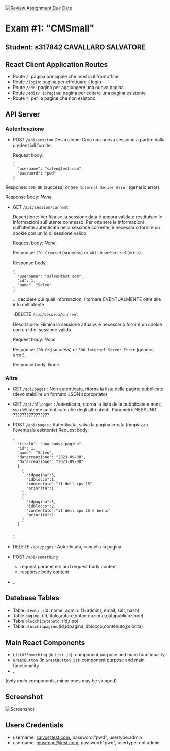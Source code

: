 [![Review Assignment Due Date](https://classroom.github.com/assets/deadline-readme-button-24ddc0f5d75046c5622901739e7c5dd533143b0c8e959d652212380cedb1ea36.svg)](https://classroom.github.com/a/suhcjUE-)
# Exam #1: "CMSmall"
## Student: s317842 CAVALLARO SALVATORE 

## React Client Application Routes

- Route `/`: pagina principale che mostra il frontoffice
- Route `/login`: pagina per effettuare il login
- Route `/add`: pagina per aggiungere una nuova pagina
- Route `/edit/:idPagina`: pagina per editare una pagina esistente
- Route `*`: per le pagine che non esistono


## API Server

### Autenticazione

- POST `/api/session`
  Descrizione: Crea una nuova sessione a partire dalla credenziali fornite.

  Request body:
  ```
  {
    "username": "salvo@test.com",
    "password": "pwd"
  }
  ```

Response: `200 OK` (success) or `500 Internal Server Error` (generic error).

Response body: _None_

- GET `/api/session/current`

  Descrizione: Verifica se la sessione data è ancora valida e restituisce le informazioni sull'utente connesso. Per ottenere le informazioni sull'utente autenticato nella sessione corrente, è necessario fornire un cookie con un Id di sessione valido

  Request body: _None_ 

  Response: `201 Created` (success) or `401 Unauthorized` (error).

  Response body:
  ```
  {
    "username": "salvo@test.com",
    "id": 1,
    "name": "Salvo"
  }
  ```
  ... decidere qui quali informazioni ritornare EVENTUALMENTE oltre alle info dell'utente

  -DELETE `/api/session/current`

    Descrizione: Elimina la sessione attualw. è necessario fornire un cookie con un Id di sessione valido.

    Request body: _None_

    Response: `200 OK` (success) or `500 Internal Server Error` (generic error).

    Response body: _None_


### Altre 

 - GET `/api/pages` : Non autenticata, ritorna la lista delle pagine pubblicate
   (devo stabilire un formato JSON appropriato)

- GET `/api/allpages` : Autenticata, ritorna la lista delle pubblicate e nonz, sia dell'utente autenticato che degli altri utenti.    Parametri: NESSUNO ????????????????

- POST `/api/pages` : Autenticata, salva la pagina creata (rimpiazza l'eventuale esistente)
 Request body:
  ```
  {
    "titolo": "Una nuova pagina",
    "id": 1,
    "name": "Salvo",
    "datacreazione": "2023-09-08",   
    "datacreazione": "2023-09-08"
    [
      {
        "idpagina":3,
        "idblocco":1,
        "contentuto":"il dell xps 15"
        "priorità":1
      },
      {
        "idpagina":3,
        "idblocco":2,
        "contentuto":"il dell xps 15 è bello"
        "priorità":2
      }
    ]


  }
  ```

- DELETE `/api/pages` : Autenticata, cancella la pagina






- POST `/api/something`
  - request parameters and request body content
  - response body content
- ...

## Database Tables

- Table `utenti` : (id, nome, admin: (1=admin), email, salt, hash)
- Table `pagine`: (id,titolo,autore,datacreazione,datapublicazione)
- Table `blocchicotenuto`: (id,tipo)
- Table `blocchiapagine`:(id,idpagina,idblocco,contenuto,priorità)

## Main React Components

- `ListOfSomething` (in `List.js`): component purpose and main functionality
- `GreatButton` (in `GreatButton.js`): component purpose and main functionality
- ...

(only _main_ components, minor ones may be skipped)

## Screenshot

![Screenshot](./img/screenshot.jpg)

## Users Credentials

- username: salvo@test.com, password:"pwd", usertype:admin
- username: giuseppe@test.com, password:"pwd", usertype: not admin 




